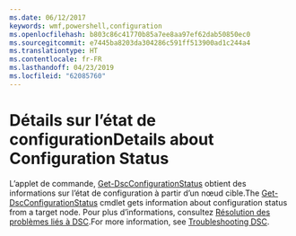 ```yaml
---
ms.date: 06/12/2017
keywords: wmf,powershell,configuration
ms.openlocfilehash: b803c86c41770b85a7ee8aa97ef62dab50850ec0
ms.sourcegitcommit: e7445ba8203da304286c591ff513900ad1c244a4
ms.translationtype: HT
ms.contentlocale: fr-FR
ms.lasthandoff: 04/23/2019
ms.locfileid: "62085760"
---
```

# <a name="details-about-configuration-status"></a><span data-ttu-id="30b7e-102">Détails sur l’état de configuration</span><span class="sxs-lookup"><span data-stu-id="30b7e-102">Details about Configuration Status</span></span>

<span data-ttu-id="30b7e-103">L’applet de commande, [Get-DscConfigurationStatus](https://technet.microsoft.com/library/mt517868.aspx) obtient des informations sur l’état de configuration à partir d’un nœud cible.</span><span class="sxs-lookup"><span data-stu-id="30b7e-103">The [Get-DscConfigurationStatus](https://technet.microsoft.com/library/mt517868.aspx) cmdlet gets information about configuration status from a target node.</span></span>
<span data-ttu-id="30b7e-104">Pour plus d’informations, consultez [Résolution des problèmes liés à DSC](https://msdn.microsoft.com/powershell/dsc/troubleshooting).</span><span class="sxs-lookup"><span data-stu-id="30b7e-104">For more information, see [Troubleshooting DSC](https://msdn.microsoft.com/powershell/dsc/troubleshooting).</span></span>
